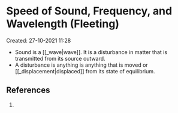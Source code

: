 # Speed of Sound, Frequency, and Wavelength (Fleeting)
Created: 27-10-2021 11:28

* Sound is a [[_wave|wave]]. It is a disturbance in matter that is transmitted from its source outward. 
* A disturbance is anything is anything that is moved or [[_displacement|displaced]] from its state of equilibrium.

## References
1. 